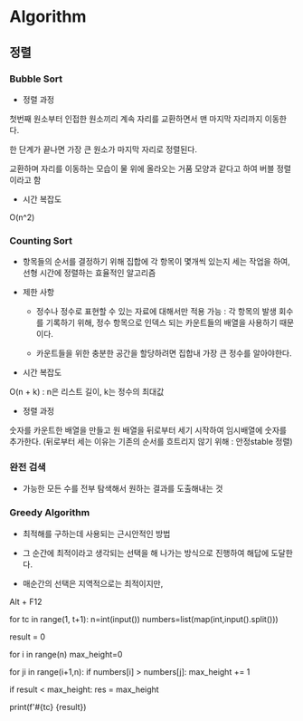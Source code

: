 # Algorithm

## 정렬

### Bubble Sort

- 정렬 과정

첫번째 원소부터 인접한 원소끼리 계속 자리를 교환하면서 맨 마지막 자리까지 이동한다.

한 단계가 끝나면 가장 큰 원소가 마지막 자리로 정렬된다.

교환하며 자리를 이동하는 모습이 물 위에 올라오는 거품 모양과 같다고 하여 버블 정렬이라고 함

- 시간 복잡도

O(n^2)

### Counting Sort

- 항목들의 순서를 결정하기 위해 집합에 각 항목이 몇개씩 있는지 세는 작업을 하여, 선형 시간에 정렬하는 효율적인 알고리즘

- 제한 사항

  + 정수나 정수로 표현할 수 있는 자료에 대해서만 적용 가능 : 각 항목의 발생 회수를 기록하기 위해, 정수 항목으로 인덱스 되는 카운트들의 배열을 사용하기 때문이다.

  + 카운트들을 위한 충분한 공간을 할당하려면 집합내 가장 큰 정수를 알아야한다.

- 시간 복잡도

O(n + k) : n은 리스트 길이, k는 정수의 최대값

- 정렬 과정

숫자를 카운트한 배열을 만들고 원 배열을 뒤로부터 세기 시작하여 임시배열에 숫자를 추가한다. (뒤로부터 세는 이유는 기존의 순서를 흐트리지 않기 위해 : 안정stable 정렬)


### 완전 검색

- 가능한 모든 수를 전부 탐색해서 원하는 결과를 도출해내는 것


### Greedy Algorithm

- 최적해를 구하는데 사용되는 근시안적인 방법

- 그 순간에 최적이라고 생각되는 선택을 해 나가는 방식으로 진행하여 해답에 도달한다.

- 매순간의 선택은 지역적으로는 최적이지만,


Alt + F12

for tc in range(1, t+1):
n=int(input())
numbers=list(map(int,input().split()))

result = 0

for i in range(n)
max_height=0

for ji in range(i+1,n):
if numbers[i] > numbers[j]:
max_height += 1

if result < max_height:
res = max_height

print(f'#{tc} {result})


